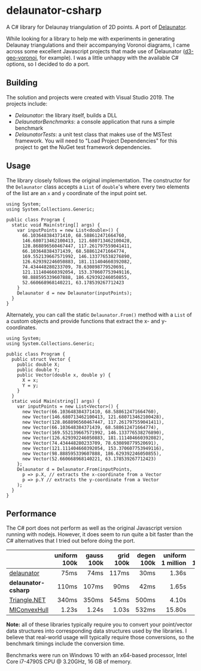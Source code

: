 # delaunator-csharp
A C# library for Delaunay triangulation of 2D points.  A port of [Delaunator](https://github.com/mapbox/delaunator).

While looking for a library to help me with experiments in generating Delaunay triangulations and their accompanying Voronoi diagrams, I came across some excellent Javascript projects that made use of Delaunator ([d3-geo-voronoi](https://github.com/Fil/d3-geo-voronoi), for example).  I was a little unhappy with the available C# options, so I decided to do a port.

## Building

The solution and projects were created with Visual Studio 2019.  The projects include:
 + *Delaunator*: the library itself, builds a DLL
 + *DelaunatorBenchmarks*: a console application that runs a simple benchmark
 + *DelaunatorTests*: a unit test class that makes use of the MSTest framework.  You will need to "Load Project Dependencies" for this project to get the NuGet test framework dependencies.
 
## Usage

The library closely follows the original implementation.  The constructor for the `Delaunator` class accepts a `List` of `double`'s where every two elements of the list are an `x` and `y` coordinate of the input point set.

```
using System;
using System.Collections.Generic;

public class Program {
  static void Main(string[] args) {
    var inputPoints = new List<double>() { 
      66.103648384371410, 68.588612471664760,
      146.680713462100413, 121.680713462100428,
      128.868896560467447, 117.261797559041411,
      66.103648384371439, 68.588612471664774,
      169.552139667571992, 146.133776538276890,
      126.629392246050883, 181.111404660392082,
      74.434448280233709, 78.630898779520691,
      121.111404660392054, 153.370607753949116,
      98.888595339607888, 186.629392246050855,
      52.660668968140221, 63.178539267712423
    }
    Delaunator d = new Delaunator(inputPoints);
  }
}
```

Alternately, you can call the static `Delaunator.From()` method with a `List` of a custom objects and provide functions that extract the x- and y- coordinates.
```
using System;
using System.Collections.Generic;

public class Program {
  public struct Vector {
    public double X;
    public double Y;
    public Vector(double x, double y) {
      X = x;
      Y = y;
    }
  }
  static void Main(string[] args) {
    var inputPoints = new List<Vector>() { 
      new Vector(66.103648384371410, 68.588612471664760),
      new Vector(146.680713462100413, 121.680713462100428),
      new Vector(128.868896560467447, 117.261797559041411),
      new Vector(66.103648384371439, 68.588612471664774),
      new Vector(169.552139667571992, 146.133776538276890),
      new Vector(126.629392246050883, 181.111404660392082),
      new Vector(74.434448280233709, 78.630898779520691),
      new Vector(121.111404660392054, 153.370607753949116),
      new Vector(98.888595339607888, 186.629392246050855),
      new Vector(52.660668968140221, 63.178539267712423)
    };
    Delaunator d = Delaunator.From(inputPoints,
      p => p.X, // extracts the x-coordinate from a Vector
      p => p.Y // extracts the y-coordinate from a Vector
    );
  }
}
```

## Performance

The C# port does not perform as well as the original Javascript version running with nodejs.  However, it does seem to run quite a bit faster than the C# alternatives that I tried out before doing the port.

&nbsp; | uniform 100k | gauss 100k | grid 100k | degen 100k | uniform 1&nbsp;million | gauss 1&nbsp;million | grid 1&nbsp;million | degen 1&nbsp;million
:-- | --: | --: | --: | --: | --: | --: | --: | --:
[delaunator](https://github.com/mapbox/delaunator) | 75ms | 74ms | 117ms | 30ms | 1.36s | 1.26s | 1.07s | 323ms
**delaunator-csharp** | 110ms | 107ms | 90ms | 42ms | 1.65s | 1.63s | 1.30s | 469ms
[Triangle.NET](https://github.com/eppz/Triangle.NET) | 340ms | 350ms | 545ms | 500ms | 4.10s | 4.10s | 5.00s | 5.03s
[MIConvexHull](https://github.com/DesignEngrLab/MIConvexHull) | 1.23s | 1.24s | 1.03s | 532ms | 15.80s | 16.23s | 11.01s | 5.26s

**Note:** all of these libraries typically require you to convert your point/vector data structures into corresponding data structures used by the libraries.  I believe that real-world usage will typically require those conversions, so the benchmark timings include the conversion time.

Benchmarks were run on Windows 10 with an x64-based processor, Intel Core i7-4790S CPU @ 3.20GHz, 16 GB of memory.
